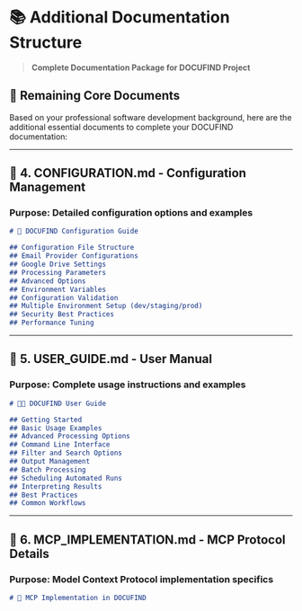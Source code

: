# 📚 Additional Documentation Structure

> **Complete Documentation Package for DOCUFIND Project**

## 🎯 Remaining Core Documents

Based on your professional software development background, here are the additional essential documents to complete your DOCUFIND documentation:

---

## 📄 4. CONFIGURATION.md - Configuration Management

### Purpose: Detailed configuration options and examples
```markdown
# 🔧 DOCUFIND Configuration Guide

## Configuration File Structure
## Email Provider Configurations  
## Google Drive Settings
## Processing Parameters
## Advanced Options
## Environment Variables
## Configuration Validation
## Multiple Environment Setup (dev/staging/prod)
## Security Best Practices
## Performance Tuning
```

---

## 📄 5. USER_GUIDE.md - User Manual

### Purpose: Complete usage instructions and examples
```markdown
# 👨‍💻 DOCUFIND User Guide

## Getting Started
## Basic Usage Examples
## Advanced Processing Options
## Command Line Interface
## Filter and Search Options
## Output Management
## Batch Processing
## Scheduling Automated Runs
## Interpreting Results
## Best Practices
## Common Workflows
```

---

## 📄 6. MCP_IMPLEMENTATION.md - MCP Protocol Details

### Purpose: Model Context Protocol implementation specifics
```markdown
# 🔌 MCP Implementation in DOCUFIND